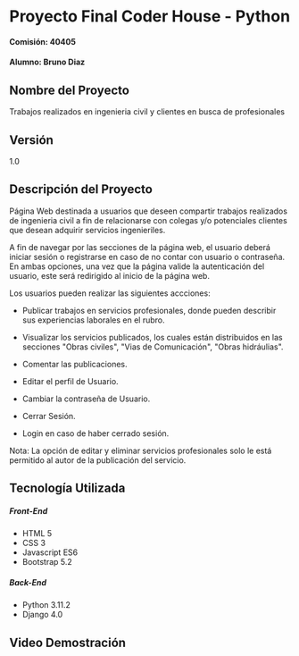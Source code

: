 # Proyecto Final Coder House - Python
#### Comisión: 40405
#### Alumno: Bruno Diaz

## Nombre del Proyecto
Trabajos realizados en ingenieria civil y clientes en busca de profesionales

## Versión
1.0

## Descripción del Proyecto
Página Web destinada a usuarios que deseen compartir trabajos realizados de ingenieria civil a fin de relacionarse con colegas y/o potenciales clientes que desean adquirir servicios ingenieriles.

A fin de navegar por las secciones de la página web, el usuario deberá iniciar sesión o registrarse en caso de no contar con usuario o contraseña. En ambas opciones, una vez que la página valide la autenticación del usuario, este será redirigido al inicio de la página web.

Los usuarios pueden realizar las siguientes accciones:

- Publicar trabajos en servicios profesionales, donde pueden describir sus experiencias laborales en el rubro.

- Visualizar los servicios publicados, los cuales están distribuidos en las secciones "Obras civiles", "Vias de Comunicación", "Obras hidráulias".

- Comentar las publicaciones.

- Editar el perfil de Usuario.

- Cambiar la contraseña de Usuario.

- Cerrar Sesión.

- Login en caso de haber cerrado sesión.

Nota: La opción de editar y eliminar servicios profesionales solo le está permitido al autor de la publicación del servicio.

## Tecnología Utilizada

##### Front-End
- HTML 5
- CSS 3
- Javascript ES6
- Bootstrap 5.2

##### Back-End
- Python 3.11.2
- Django 4.0

## Video Demostración

